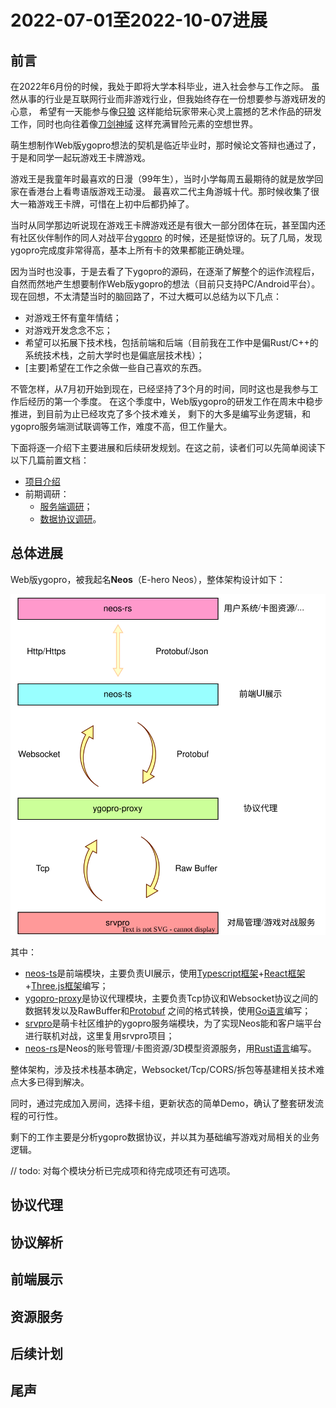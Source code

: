 # 2022-07-01至2022-10-07进展

## 前言
在2022年6月份的时候，我处于即将大学本科毕业，进入社会参与工作之际。
虽然从事的行业是互联网行业而非游戏行业，但我始终存在一份想要参与游戏研发的心意，
希望有一天能参与像[只狼](https://zh.wikipedia.org/zh-cn/%E9%9A%BB%E7%8B%BC%EF%BC%9A%E6%9A%97%E5%BD%B1%E9%9B%99%E6%AD%BB)
这样能给玩家带来心灵上震撼的艺术作品的研发工作，同时也向往着像[刀剑神域](https://zh.wikipedia.org/wiki/%E5%88%80%E5%8A%8D%E7%A5%9E%E5%9F%9F)
这样充满冒险元素的空想世界。

萌生想制作Web版ygopro想法的契机是临近毕业时，那时候论文答辩也通过了，于是和同学一起玩游戏王卡牌游戏。

游戏王是我童年时最喜欢的日漫（99年生），当时小学每周五最期待的就是放学回家在香港台上看粤语版游戏王动漫。
最喜欢二代主角游城十代。那时候收集了很大一箱游戏王卡牌，可惜在上初中后都扔掉了。

当时从同学那边听说现在游戏王卡牌游戏还是有很大一部分团体在玩，甚至国内还有社区伙伴制作的同人对战平台[ygopro](https://ygopro.org/)
的时候，还是挺惊讶的。玩了几局，发现ygopro完成度非常得高，基本上所有卡的效果都能正确处理。

因为当时也没事，于是去看了下ygopro的源码，在逐渐了解整个的运作流程后，自然而然地产生想要制作Web版ygopro的想法（目前只支持PC/Android平台）。
现在回想，不太清楚当时的脑回路了，不过大概可以总结为以下几点：
- 对游戏王怀有童年情结；
- 对游戏开发念念不忘；
- 希望可以拓展下技术栈，包括前端和后端（目前我在工作中是偏Rust/C++的系统技术栈，之前大学时也是偏底层技术栈）；
- [主要]希望在工作之余做一些自己喜欢的东西。

不管怎样，从7月初开始到现在，已经坚持了3个月的时间，同时这也是我参与工作后经历的第一个季度。
在这个季度中，Web版ygopro的研发工作在周末中稳步推进，到目前为止已经攻克了多个技术难关，
剩下的大多是编写业务逻辑，和ygopro服务端测试联调等工作，难度不高，但工作量大。

下面将逐一介绍下主要进展和后续研发规划。在这之前，读者们可以先简单阅读下以下几篇前置文档：

- [项目介绍](../../README.md)
- 前期调研：
  * [服务端调研](../investigation/server-side.md)；
  * [数据协议调研](../investigation/protocol.md)。

## 总体进展
Web版ygopro，被我起名**Neos**（E-hero Neos），整体架构设计如下：

![NeosArch](../../assets/NeosArch.drawio.svg)

其中：
- [neos-ts](https://github.com/DarkNeos/neos-ts)是前端模块，主要负责UI展示，使用[Typescript框架](https://www.typescriptlang.org/)+[React框架](https://reactjs.org/)+[Three.js框架](https://threejs.org/)编写；
- [ygopro-proxy](https://github.com/DarkNeos/ygopro-proxy)是协议代理模块，主要负责Tcp协议和Websocket协议之间的数据转发以及RawBuffer和[Protobuf](https://developers.google.com/protocol-buffers)
之间的格式转换，使用[Go语言](https://go.dev/)编写；
- [srvpro](https://github.com/mycard/srvpro)是萌卡社区维护的ygopro服务端模块，为了实现Neos能和客户端平台进行联机对战，这里复用srvpro项目；
- [neos-rs](https://github.com/DarkNeos/neos-rs)是Neos的账号管理/卡图资源/3D模型资源服务，用[Rust语言](https://www.rust-lang.org/)编写。


整体架构，涉及技术栈基本确定，Websocket/Tcp/CORS/拆包等基建相关技术难点大多已得到解决。

同时，通过完成加入房间，选择卡组，更新状态的简单Demo，确认了整套研发流程的可行性。

剩下的工作主要是分析ygopro数据协议，并以其为基础编写游戏对局相关的业务逻辑。

// todo: 对每个模块分析已完成项和待完成项还有可选项。
## 协议代理

## 协议解析

## 前端展示

## 资源服务

## 后续计划

## 尾声
